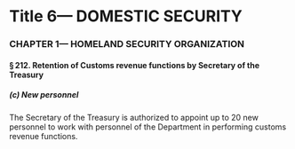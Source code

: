 
# Title 6— DOMESTIC SECURITY
### CHAPTER 1— HOMELAND SECURITY ORGANIZATION
#### § 212. Retention of Customs revenue functions by Secretary of the Treasury
##### (c) New personnel

The Secretary of the Treasury is authorized to appoint up to 20 new personnel to work with personnel of the Department in performing customs revenue functions.
